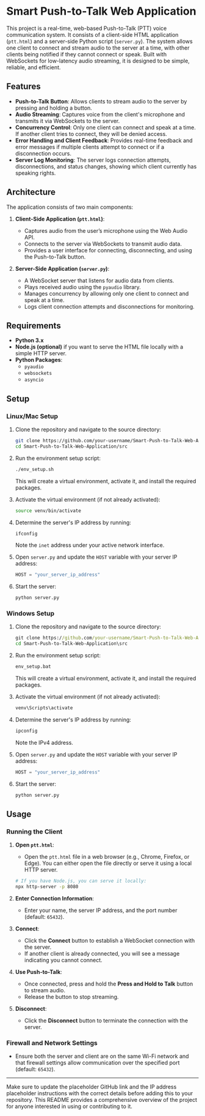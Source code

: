 # Smart Push-to-Talk Web Application

This project is a real-time, web-based Push-to-Talk (PTT) voice communication system. It consists of a client-side HTML application (`ptt.html`) and a server-side Python script (`server.py`). The system allows one client to connect and stream audio to the server at a time, with other clients being notified if they cannot connect or speak. Built with WebSockets for low-latency audio streaming, it is designed to be simple, reliable, and efficient.


## Features

- **Push-to-Talk Button**: Allows clients to stream audio to the server by pressing and holding a button.
- **Audio Streaming**: Captures voice from the client's microphone and transmits it via WebSockets to the server.
- **Concurrency Control**: Only one client can connect and speak at a time. If another client tries to connect, they will be denied access.
- **Error Handling and Client Feedback**: Provides real-time feedback and error messages if multiple clients attempt to connect or if a disconnection occurs.
- **Server Log Monitoring**: The server logs connection attempts, disconnections, and status changes, showing which client currently has speaking rights.

## Architecture

The application consists of two main components:

1. **Client-Side Application (`ptt.html`)**:
   - Captures audio from the user’s microphone using the Web Audio API.
   - Connects to the server via WebSockets to transmit audio data.
   - Provides a user interface for connecting, disconnecting, and using the Push-to-Talk button.

2. **Server-Side Application (`server.py`)**:
   - A WebSocket server that listens for audio data from clients.
   - Plays received audio using the `pyaudio` library.
   - Manages concurrency by allowing only one client to connect and speak at a time.
   - Logs client connection attempts and disconnections for monitoring.

## Requirements

- **Python 3.x**
- **Node.js (optional)** if you want to serve the HTML file locally with a simple HTTP server.
- **Python Packages**:
  - `pyaudio`
  - `websockets`
  - `asyncio`

## Setup

### Linux/Mac Setup

1. Clone the repository and navigate to the source directory:

   ```bash
   git clone https://github.com/your-username/Smart-Push-to-Talk-Web-Application.git
   cd Smart-Push-to-Talk-Web-Application/src
   ```

2. Run the environment setup script:

   ```bash
   ./env_setup.sh
   ```

   This will create a virtual environment, activate it, and install the required packages.

3. Activate the virtual environment (if not already activated):

   ```bash
   source venv/bin/activate
   ```

4. Determine the server's IP address by running:

   ```bash
   ifconfig
   ```

   Note the `inet` address under your active network interface.

5. Open `server.py` and update the `HOST` variable with your server IP address:

   ```python
   HOST = "your_server_ip_address"
   ```

6. Start the server:

   ```bash
   python server.py
   ```

### Windows Setup

1. Clone the repository and navigate to the source directory:

   ```cmd
   git clone https://github.com/your-username/Smart-Push-to-Talk-Web-Application.git
   cd Smart-Push-to-Talk-Web-Application\src
   ```

2. Run the environment setup script:

   ```cmd
   env_setup.bat
   ```

   This will create a virtual environment, activate it, and install the required packages.

3. Activate the virtual environment (if not already activated):

   ```cmd
   venv\Scripts\activate
   ```

4. Determine the server's IP address by running:

   ```cmd
   ipconfig
   ```

   Note the IPv4 address.

5. Open `server.py` and update the `HOST` variable with your server IP address:

   ```python
   HOST = "your_server_ip_address"
   ```

6. Start the server:

   ```cmd
   python server.py
   ```

## Usage

### Running the Client

1. **Open `ptt.html`**:
   - Open the `ptt.html` file in a web browser (e.g., Chrome, Firefox, or Edge). You can either open the file directly or serve it using a local HTTP server.

   ```bash
   # If you have Node.js, you can serve it locally:
   npx http-server -p 8080
   ```

2. **Enter Connection Information**:
   - Enter your name, the server IP address, and the port number (default: `65432`).

3. **Connect**:
   - Click the **Connect** button to establish a WebSocket connection with the server.
   - If another client is already connected, you will see a message indicating you cannot connect.

4. **Use Push-to-Talk**:
   - Once connected, press and hold the **Press and Hold to Talk** button to stream audio.
   - Release the button to stop streaming.

5. **Disconnect**:
   - Click the **Disconnect** button to terminate the connection with the server.

### Firewall and Network Settings

- Ensure both the server and client are on the same Wi-Fi network and that firewall settings allow communication over the specified port (default: `65432`).


---

Make sure to update the placeholder GitHub link and the IP address placeholder instructions with the correct details before adding this to your repository. This README provides a comprehensive overview of the project for anyone interested in using or contributing to it.
